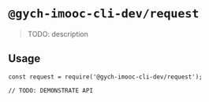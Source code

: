 # `@gych-imooc-cli-dev/request`

> TODO: description

## Usage

```
const request = require('@gych-imooc-cli-dev/request');

// TODO: DEMONSTRATE API
```
